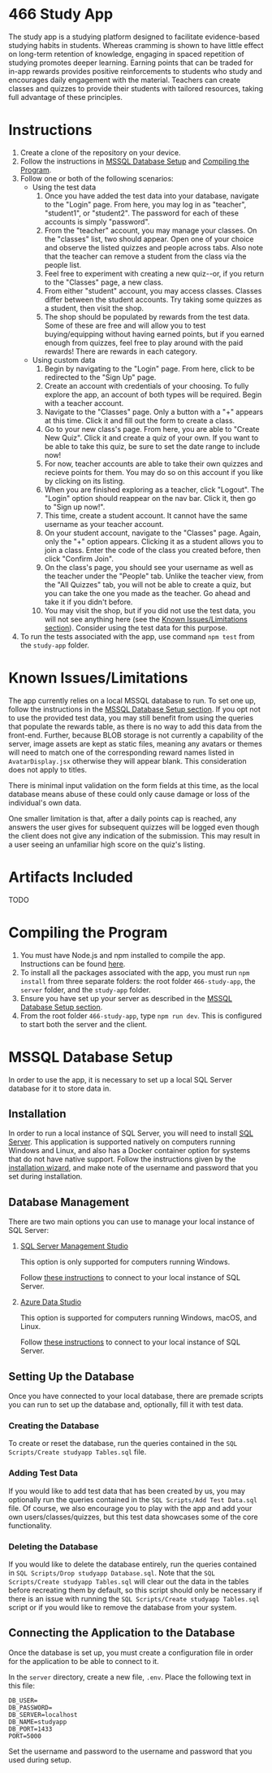 # 466 Study App
The study app is a studying platform designed to facilitate evidence-based studying habits in students. Whereas cramming is shown to have little effect on long-term retention of knowledge, engaging in spaced repetition of studying promotes deeper learning. Earning points that can be traded for in-app rewards provides positive reinforcements to students who study and encourages daily engagement with the material. Teachers can create classes and quizzes to provide their students with tailored resources, taking full advantage of these principles.

# Instructions
1. Create a clone of the repository on your device.
2. Follow the instructions in [MSSQL Database Setup](#mssql-database-setup) and [Compiling the Program](#compiling-the-program).
3. Follow one or both of the following scenarios:
    * Using the test data
        1. Once you have added the test data into your database, navigate to the "Login" page. From here, you may log in as "teacher", "student1", or "student2". The password for each of these accounts is simply "password".
        2. From the "teacher" account, you may manage your classes. On the "classes" list, two should appear. Open one of your choice and observe the listed quizzes and people across tabs. Also note that the teacher can remove a student from the class via the people list.
        3. Feel free to experiment with creating a new quiz--or, if you return to the "Classes" page, a new class.
        4. From either "student" account, you may access classes. Classes differ between the student accounts. Try taking some quizzes as a student, then visit the shop.
        5. The shop should be populated by rewards from the test data. Some of these are free and will allow you to test buying/equipping without having earned points, but if you earned enough from quizzes, feel free to play around with the paid rewards! There are rewards in each category.
    * Using custom data
        1. Begin by navigating to the "Login" page. From here, click to be redirected to the "Sign Up" page.
        2. Create an account with credentials of your choosing. To fully explore the app, an account of both types will be required. Begin with a teacher account.
        3. Navigate to the "Classes" page. Only a button with a "+" appears at this time. Click it and fill out the form to create a class.
        4. Go to your new class's page. From here, you are able to "Create New Quiz". Click it and create a quiz of your own. If you want to be able to take this quiz, be sure to set the date range to include now!
        5. For now, teacher accounts are able to take their own quizzes and recieve points for them. You may do so on this account if you like by clicking on its listing.
        6.  When you are finished exploring as a teacher, click "Logout". The "Login" option should reappear on the nav bar. Click it, then go to "Sign up now!".
        7. This time, create a student account. It cannot have the same username as your teacher account.
        8. On your student account, navigate to the "Classes" page. Again, only the "+" option appears. Clicking it as a student allows you to join a class. Enter the code of the class you created before, then click "Confirm Join".
        9. On the class's page, you should see your username as well as the teacher under the "People" tab. Unlike the teacher view, from the "All Quizzes" tab, you will not be able to create a quiz, but you can take the one you made as the teacher. Go ahead and take it if you didn't before.
        10. You may visit the shop, but if you did not use the test data, you will not see anything here (see the [Known Issues/Limitations section](#known-issueslimitations)). Consider using the test data for this purpose.
4. To run the tests associated with the app, use command `npm test` from the `study-app` folder.

# Known Issues/Limitations
The app currently relies on a local MSSQL database to run. To set one up, follow the instructions in the [MSSQL Database Setup section](#mssql-database-setup). If you opt not to use the provided test data, you may still benefit from using the queries that populate the rewards table, as there is no way to add this data from the front-end. Further, because BLOB storage is not currently a capability of the server, image assets are kept as static files, meaning any avatars or themes will need to match one of the corresponding reward names listed in `AvatarDisplay.jsx` otherwise they will appear blank. This consideration does not apply to titles.

There is minimal input validation on the form fields at this time, as the local database means abuse of these could only cause damage or loss of the individual's own data.

One smaller limitation is that, after a daily points cap is reached, any answers the user gives for subsequent quizzes will be logged even though the client does not give any indication of the submission. This may result in a user seeing an unfamiliar high score on the quiz's listing.

# Artifacts Included
TODO

# Compiling the Program
1. You must have Node.js and npm installed to compile the app. Instructions can be found [here](https://docs.npmjs.com/downloading-and-installing-node-js-and-npm).
2. To install all the packages associated with the app, you must run `npm install` from three separate folders: the root folder `466-study-app`, the `server` folder, and the `study-app` folder.
3. Ensure you have set up your server as described in the [MSSQL Database Setup section](#mssql-database-setup).
4. From the root folder `466-study-app`, type `npm run dev`. This is configured to start both the server and the client.

# MSSQL Database Setup
In order to use the app, it is necessary to set up a local SQL Server database for it to store data in.

## Installation
In order to run a local instance of SQL Server, you will need to install [SQL Server](https://www.microsoft.com/en-us/sql-server/sql-server-downloads). This application is supported natively on computers running Windows and Linux, and also has a Docker container option for systems that do not have native support. Follow the instructions given by the [installation wizard](https://learn.microsoft.com/en-us/sql/database-engine/install-windows/install-sql-server-from-the-installation-wizard-setup), and make note of the username and password that you set during installation.

## Database Management
There are two main options you can use to manage your local instance of SQL Server:

1. [SQL Server Management Studio](https://learn.microsoft.com/en-us/ssms/sql-server-management-studio-ssms)
    
    This option is only supported for computers running Windows.

    Follow [these instructions](https://learn.microsoft.com/en-us/sql/relational-databases/lesson-1-connecting-to-the-database-engine) to connect to your local instance of SQL Server.

2. [Azure Data Studio](https://learn.microsoft.com/en-us/azure-data-studio/download-azure-data-studio)

    This option is supported for computers running Windows, macOS, and Linux.

    Follow [these instructions](https://learn.microsoft.com/en-us/azure-data-studio/quickstart-sql-server) to connect to your local instance of SQL Server.

## Setting Up the Database
Once you have connected to your local database, there are premade scripts you can run to set up the database and, optionally, fill it with test data.

### Creating the Database
To create or reset the database, run the queries contained in the `SQL Scripts/Create studyapp Tables.sql` file.

### Adding Test Data
If you would like to add test data that has been created by us, you may optionally run the queries contained in the `SQL Scripts/Add Test Data.sql` file. Of course, we also encourage you to play with the app and add your own users/classes/quizzes, but this test data showcases some of the core functionality.

### Deleting the Database
If you would like to delete the database entirely, run the queries contained in `SQL Scripts/Drop studyapp Database.sql`. Note that the `SQL Scripts/Create studyapp Tables.sql` will clear out the data in the tables before recreating them by default, so this script should only be necessary if there is an issue with running the `SQL Scripts/Create studyapp Tables.sql` script or if you would like to remove the database from your system.

## Connecting the Application to the Database
Once the database is set up, you must create a configuration file in order for the application to be able to connect to it.

In the `server` directory, create a new file, `.env`. Place the following text in this file:
```
DB_USER=
DB_PASSWORD=
DB_SERVER=localhost
DB_NAME=studyapp
DB_PORT=1433
PORT=5000
```
Set the username and password to the username and password that you used during setup.
